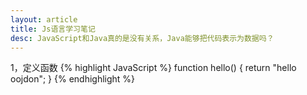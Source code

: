 ```yaml
---
layout: article
title: Js语言学习笔记
desc: JavaScript和Java真的是没有关系，Java能够把代码表示为数据吗？
---
```



1，定义函数
{% highlight JavaScript %}
function hello() {
      return "hello oojdon";
}
{% endhighlight %}
